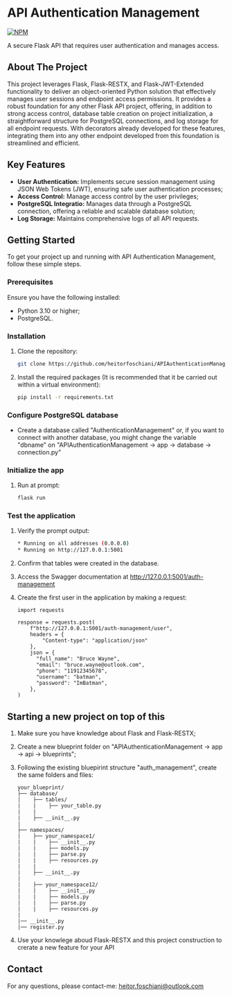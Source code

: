 # API Authentication Management
[![NPM](https://img.shields.io/npm/l/react)](https://github.com/devsuperior/sds1-wmazoni/blob/master/LICENSE)

A secure Flask API that requires user authentication and manages access.

## About The Project
This project leverages Flask, Flask-RESTX, and Flask-JWT-Extended functionality to deliver an object-oriented Python solution that effectively manages user sessions and endpoint access permissions. It provides a robust foundation for any other Flask API project, offering, in addition to strong access control, database table creation on project initialization, a straightforward structure for PostgreSQL connections, and log storage for all endpoint requests. With decorators already developed for these features, integrating them into any other endpoint developed from this foundation is streamlined and efficient.

## Key Features
- **User Authentication:** Implements secure session management using JSON Web Tokens (JWT), ensuring safe user authentication processes;
- **Access Control:** Manage access control by the user privileges;
- **PostgreSQL Integratio:** Manages data through a PostgreSQL connection, offering a reliable and scalable database solution;
- **Log Storage:** Maintains comprehensive logs of all API requests.

## Getting Started
To get your project up and running with API Authentication Management, follow these simple steps.

### Prerequisites
Ensure you have the following installed:
- Python 3.10 or higher;
- PostgreSQL.

### Installation
1. Clone the repository:
    ```bash
    git clone https://github.com/heitorfoschiani/APIAuthenticationManagement.git
    ```

2. Install the required packages (It is recommended that it be carried out within a virtual environment):
    ```bash
    pip install -r requirements.txt
    ```

### Configure PostgreSQL database
- Create a database called "AuthenticationManagement" or, if you want to connect with another database, you might change the variable "dbname" on "APIAuthenticationManagement -> app -> database -> connection.py"

### Initialize the app
1. Run at prompt:
    ```bash
    flask run
    ```

### Test the application
1. Verify the prompt output:
    ```bash
    * Running on all addresses (0.0.0.0)
    * Running on http://127.0.0.1:5001
    ```

2. Confirm that tables were created in the database.

3. Access the Swagger documentation at http://127.0.0.1:5001/auth-management

4. Create the first user in the application by making a request:
    ```
    import requests
    
    response = requests.post(
        f"http://127.0.0.1:5001/auth-management/user",
        headers = {
            "Content-type": "application/json"
        },
        json = {
          "full_name": "Bruce Wayne",
          "email": "bruce.wayne@outlook.com",
          "phone": "11912345678",
          "username": "batman",
          "password": "ImBatman",
        },
    )
    ```

## Starting a new project on top of this
1. Make sure you have knowledge about Flask and Flask-RESTX;

2. Create a new blueprint folder on "APIAuthenticationManagement -> app -> api -> blueprints";

3. Following the existing bluepirint structure "auth_management", create the same folders and files:
    ```
    your_blueprint/
    ├── database/
    |    ├── tables/
    |    |    ├── your_table.py
    |    |
    |    ├── __init__.py
    |
    ├── namespaces/
    |    ├── your_namespace1/
    |    |    ├── __init__.py
    |    |    ├── models.py
    |    |    ├── parse.py
    |    |    ├── resources.py
    |    |
    |    ├── __init__.py
    |
    |    ├── your_namespace12/
    |    |    ├── __init__.py
    |    |    ├── models.py
    |    |    ├── parse.py
    |    |    ├── resources.py
    |
    |── __init__.py
    |── register.py
    ```

4. Use your knowlege aboud Flask-RESTX and this project construction to crerate a new feature for your API

## Contact
For any questions, please contact-me: heitor.foschiani@outlook.com